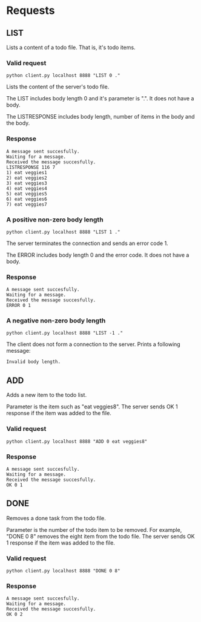 # Requests

## LIST

Lists a content of a todo file. That is, it's todo items.

### Valid request

```python client.py localhost 8888 "LIST 0 ."```

Lists the content of the server's todo file.

The LIST includes body length 0 and it's parameter is ".". It does not have a body.

The LISTRESPONSE includes body length, number of items in the body and the body.

### Response
```
A message sent succesfully.
Waiting for a message.
Received the message succesfully.
LISTRESPONSE 116 7
1) eat veggies1
2) eat veggies2
3) eat veggies3
4) eat veggies4
5) eat veggies5
6) eat veggies6
7) eat veggies7
```

### A positive non-zero body length

```python client.py localhost 8888 "LIST 1 ."```

The server terminates the connection and sends an error code 1.

The ERROR includes body length 0 and the error code. It does not have a body.

### Response
```
A message sent succesfully.
Waiting for a message.
Received the message succesfully.
ERROR 0 1
```

### A negative non-zero body length

```python client.py localhost 8888 "LIST -1 ."```

The client does not form a connection to the server. Prints a following message:

```Invalid body length.```

## ADD

Adds a new item to the todo list.

Parameter is the item such as "eat veggies8".
The server sends OK 1 response if the item was added to the file.

### Valid request

```python client.py localhost 8888 "ADD 0 eat veggies8"```

### Response
```
A message sent succesfully.
Waiting for a message.
Received the message succesfully.
OK 0 1
```

## DONE

Removes a done task from the todo file.

Parameter is the number of the todo item to be removed.
For example, "DONE 0 8" removes the eight item from the todo file.
The server sends OK 1 response if the item was added to the file.

### Valid request

```python client.py localhost 8888 "DONE 0 8"```

### Response
```
A message sent succesfully.
Waiting for a message.
Received the message succesfully.
OK 0 2
```
